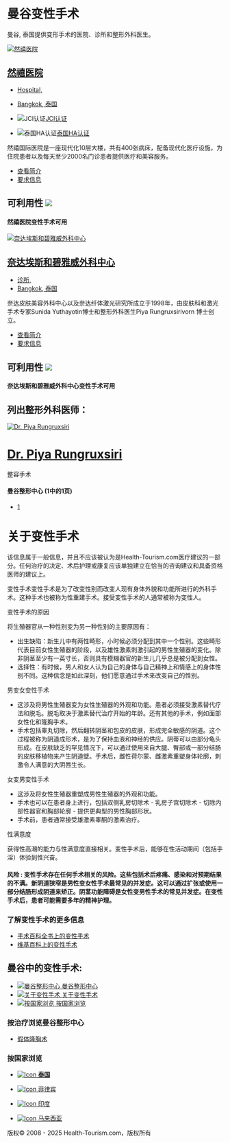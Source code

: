 # 曼谷变性手术

曼谷, 泰国提供变形手术的医院、诊所和整形外科医生。

[![然禧医院](/_resources/business/15/BusinessPage.jpg)](/medical-centers/yanhee-hospital/ "然禧医院")

## [然禧医院](/medical-centers/yanhee-hospital/ "在然禧医院中的整形科")

-   [Hospital,](#) 
-   [Bangkok, 泰国](#)

-   ![JCI认证](/images/icon_jci_big.png)[JCI认证](/jci-accreditation/)
-   ![泰国HA认证](/images/thai-logo.png)[泰国HA认证](/ha-accreditation-thailand/)

然禧国际医院是一座现代化10层大楼，共有400张病床，配备现代化医疗设施，为住院患者以及每天至少2000名门诊患者提供医疗和美容服务。

-   [查看简介](/medical-centers/yanhee-hospital/ "查看简介 - 然禧医院")
-   [要求信息](/contact-hospital/yanhee-hospital/ "要求信息 - 然禧医院")

## 可利用性 ![](/images/vicon.png)

#### 然禧医院变性手术可用

[![奈达埃斯和碧雅威外科中心](/_resources/business/214143/BusinessPage.jpg)](/medical-centers/nida-esth/ "奈达埃斯和碧雅威外科中心")

## [奈达埃斯和碧雅威外科中心](/medical-centers/nida-esth/ "在奈达埃斯和碧雅威外科中心中的整形科")

-   [诊所,](#) 
-   [Bangkok, 泰国](#)

奈达皮肤美容外科中心以及奈达纤体激光研究所成立于1998年，由皮肤科和激光手术专家Sunida Yuthayotin博士和整形外科医生Piya Rungruxsirivorn 博士创立。

-   [查看简介](/medical-centers/nida-esth/ "查看简介 - 奈达埃斯和碧雅威外科中心")
-   [要求信息](/contact-hospital/nida-esth/ "要求信息 - 奈达埃斯和碧雅威外科中心")

## 可利用性 ![](/images/vicon.png)

#### 奈达埃斯和碧雅威外科中心变性手术可用

## 列出整形外科医师：

[![Dr. Piya Rungruxsiri](/_resources/doctors/214143/dr-piya-rungruxsiri.jpg)](/staffperson.aspx?b=214143&sp=19703)

# [Dr. Piya Rungruxsiri](/staffperson.aspx?b=214143&sp=19703)

整容手术

#### 曼谷整形中心 (1中的1页)

-   [1](../../Controls/#)

# 关于变性手术

该信息属于一般信息，并且不应该被认为是Health-Tourism.com医疗建议的一部分。任何治疗的决定、术后护理或康复应该单独建立在恰当的咨询建议和具备资格医师的建议上。

变性手术变性手术是为了改变性别而改变人现有身体外貌和功能所进行的外科手术。这种手术也被称为性重建手术。接受变性手术的人通常被称为变性人。

变性手术的原因

将生殖器官从一种性别变为另一种性别的主要原因有：

-   出生缺陷：新生儿中有两性畸形，小时候必须分配到其中一个性别。这些畸形代表目前女性生殖器的阶段，以及雄性激素刺激引起的男性生殖器的变化。除非阴茎至少有一英寸长，否则具有模糊器官的新生儿几乎总是被分配到女性。
-   选择性：有时候，男人和女人认为自己的身体与自己精神上和情感上的身体性别不同。这种信念是如此深刻，他们愿意通过手术来改变自己的性别。

男变女变性手术

-   这涉及将男性生殖器变为女性生殖器的外观和功能。患者必须接受激素替代疗法和脱毛。脱毛取决于激素替代治疗开始的年龄。还有其他的手术，例如面部女性化和隆胸手术。
-   手术包括睾丸切除，然后翻转阴茎和包皮的皮肤，形成完全敏感的阴道。这个过程被称为阴道成形术，是为了保持血液和神经的供应。阴蒂可以由部分龟头形成。在皮肤缺乏的罕见情况下，可以通过使用来自大腿、臀部或一部分结肠的皮肤移植物来产生阴道壁。手术后，雌性荷尔蒙、雌激素重塑身体轮廓，刺激令人满意的大阴唇生长。

女变男变性手术

-   这涉及将女性生殖器重塑成男性生殖器的外观和功能。
-   手术也可以在患者身上进行，包括双侧乳房切除术 - 乳房子宫切除术 - 切除内部性器官和胸部轮廓 - 提供更典型的男性胸部形状。
-   手术前，患者通常接受雄激素睾酮的激素治疗。

性满意度

获得性高潮的能力与性满意度直接相关。变性手术后，能够在性活动期间（包括手淫）体验到性兴奋。

#### 风险 : 变性手术存在任何手术相关的风险。这些包括术后疼痛、感染和对预期结果的不满。新阴道狭窄是男性变女性手术最常见的并发症。这可以通过扩张或使用一部分结肠形成阴道来矫正。阴茎功能障碍是女性变男性手术的常见并发症。在变性手术后，患者可能需要多年的精神护理。

### 了解变性手术的更多信息

-   [手术百科全书上的变性手术](http://www.surgeryencyclopedia.com/Pa-St/Sex-Reassignment-Surgery.html "手术百科全书上的变性手术")
-   [维基百科上的变性手术](https://en.wikipedia.org/wiki/Sex_reassignment_surgery_%28male-to-female%29 "维基百科上的变性手术")

## 曼谷中的变性手术:

-    [![曼谷整形中心](/images/blank.gif) 曼谷整形中心](#Hospitals "治疗在曼谷中的变性手术医院和诊所")
-    [![关于变性手术](/images/blank.gif) 关于变性手术](#About "关于变性手术")
-    [![按国家浏览](/images/blank.gif) 按国家浏览](#Countries "在其它国家寻找变性手术")

### 按治疗浏览曼谷整形中心

-   [假体隆胸术](/breast-implants/thailand-c-bangkok/ "假体隆胸术 - 曼谷")

### 按国家浏览

-    [![Icon](/images/blank.gif) **泰国**](/sex-reassignment-surgery/thailand/ "<strong>泰国中的变性手术</strong>")
-    [![Icon](/images/blank.gif) 菲律宾](/sex-reassignment-surgery/philippines/ "菲律宾中的变性手术")

-    [![Icon](/images/blank.gif) 印度](/sex-reassignment-surgery/india/ "印度中的变性手术")

-    [![Icon](/images/blank.gif) 马来西亚](/sex-reassignment-surgery/malaysia/ "马来西亚中的变性手术")

版权© 2008 - 2025 Health-Tourism.com，版权所有

